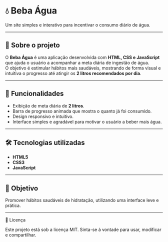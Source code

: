 # 💧 Beba Água

Um site simples e interativo para incentivar o consumo diário de água.

---

## 📌 Sobre o projeto
O **Beba Água** é uma aplicação desenvolvida com **HTML, CSS e JavaScript** que ajuda o usuário a acompanhar a meta diária de ingestão de água.  
O objetivo é estimular hábitos mais saudáveis, mostrando de forma visual e intuitiva o progresso até atingir os **2 litros recomendados por dia**.

---

## 🚀 Funcionalidades
- Exibição de meta diária de **2 litros**.  
- Barra de progresso animada que mostra o quanto já foi consumido.  
- Design responsivo e intuitivo.  
- Interface simples e agradável para motivar o usuário a beber mais água.  

---

## 🛠️ Tecnologias utilizadas
- **HTML5**
- **CSS3**
- **JavaScript**

---

## 🎯 Objetivo
Promover hábitos saudáveis de hidratação, utilizando uma interface leve e prática.

---

📜 Licença

Este projeto está sob a licença MIT. Sinta-se à vontade para usar, modificar e compartilhar.


